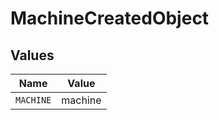 # MachineCreatedObject


## Values

| Name      | Value     |
| --------- | --------- |
| `MACHINE` | machine   |